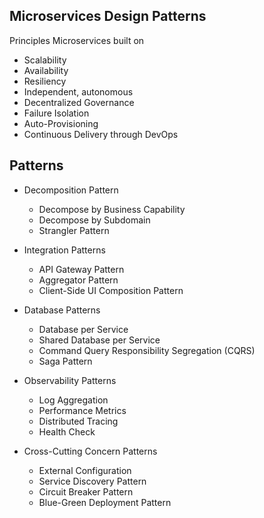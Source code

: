 ## Microservices Design Patterns

Principles Microservices built on

- Scalability
- Availability
- Resiliency
- Independent, autonomous
- Decentralized Governance
- Failure Isolation
- Auto-Provisioning
- Continuous Delivery through DevOps

## Patterns

- Decomposition Pattern
  - Decompose by Business Capability
  - Decompose by Subdomain
  - Strangler Pattern
  
- Integration Patterns
  - API Gateway Pattern
  - Aggregator Pattern
  - Client-Side UI Composition Pattern
 
- Database Patterns
  - Database per Service 
  - Shared Database per Service
  - Command Query Responsibility Segregation (CQRS)
  - Saga Pattern
 
- Observability Patterns
  - Log Aggregation
  - Performance Metrics
  - Distributed Tracing
  - Health Check
 
- Cross-Cutting Concern Patterns
  - External Configuration
  - Service Discovery Pattern
  - Circuit Breaker Pattern
  - Blue-Green Deployment Pattern


